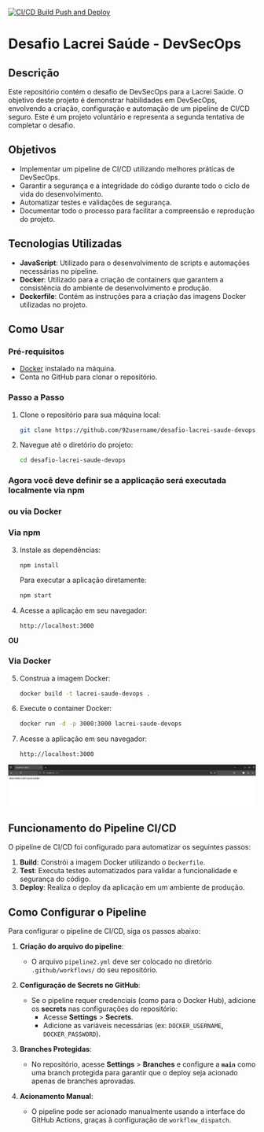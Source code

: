 [![CI/CD Build Push and Deploy](https://github.com/92username/desafio-lacrei-saude-devops/actions/workflows/pipeline2.yml/badge.svg?branch=main)](https://github.com/92username/desafio-lacrei-saude-devops/actions/workflows/pipeline2.yml)
# Desafio Lacrei Saúde - DevSecOps

## Descrição

Este repositório contém o desafio de DevSecOps para a Lacrei Saúde. O objetivo deste projeto é demonstrar habilidades em DevSecOps, envolvendo a criação, configuração e automação de um pipeline de CI/CD seguro. Este é um projeto voluntário e representa a segunda tentativa de completar o desafio.

## Objetivos

- Implementar um pipeline de CI/CD utilizando melhores práticas de DevSecOps.
- Garantir a segurança e a integridade do código durante todo o ciclo de vida do desenvolvimento.
- Automatizar testes e validações de segurança.
- Documentar todo o processo para facilitar a compreensão e reprodução do projeto.

## Tecnologias Utilizadas

- **JavaScript**: Utilizado para o desenvolvimento de scripts e automações necessárias no pipeline.
- **Docker**: Utilizado para a criação de containers que garantem a consistência do ambiente de desenvolvimento e produção.
- **Dockerfile**: Contém as instruções para a criação das imagens Docker utilizadas no projeto.

## Como Usar

### Pré-requisitos

- [Docker](https://www.docker.com/get-started) instalado na máquina.
- Conta no GitHub para clonar o repositório.

### Passo a Passo

1. Clone o repositório para sua máquina local:
   ```sh
   git clone https://github.com/92username/desafio-lacrei-saude-devops.git
   ```

2. Navegue até o diretório do projeto:
   ```sh
   cd desafio-lacrei-saude-devops
   ```

### Agora você deve definir se a applicação será executada localmente via npm 
### ou via Docker

### Via npm

3. Instale as dependências:
   ```sh
   npm install
   ```
   Para executar a aplicação diretamente:
   ```sh
   npm start
   ```
4. Acesse a aplicação em seu navegador:
   ```
   http://localhost:3000
   ```

**OU**

### Via Docker
5. Construa a imagem Docker:
   ```sh
   docker build -t lacrei-saude-devops .
   ```

6. Execute o container Docker:
   ```sh
   docker run -d -p 3000:3000 lacrei-saude-devops
   ```

7. Acesse a aplicação em seu navegador:
   ```
   http://localhost:3000
   ```
![Imagem do navedor](./assets/image.png)

## Funcionamento do Pipeline CI/CD

O pipeline de CI/CD foi configurado para automatizar os seguintes passos:

1. **Build**: Constrói a imagem Docker utilizando o `Dockerfile`.
2. **Test**: Executa testes automatizados para validar a funcionalidade e segurança do código.
3. **Deploy**: Realiza o deploy da aplicação em um ambiente de produção.

## Como Configurar o Pipeline

Para configurar o pipeline de CI/CD, siga os passos abaixo:

1. **Criação do arquivo do pipeline**:
   - O arquivo `pipeline2.yml` deve ser colocado no diretório `.github/workflows/` do seu repositório.

2. **Configuração de Secrets no GitHub**:
   - Se o pipeline requer credenciais (como para o Docker Hub), adicione os **secrets** nas configurações do repositório:
     - Acesse **Settings** > **Secrets**.
     - Adicione as variáveis necessárias (ex: `DOCKER_USERNAME`, `DOCKER_PASSWORD`).

3. **Branches Protegidas**:
   - No repositório, acesse **Settings** > **Branches** e configure a **`main`** como uma branch protegida para garantir que o deploy seja acionado apenas de branches aprovadas.

4. **Acionamento Manual**:
   - O pipeline pode ser acionado manualmente usando a interface do GitHub Actions, graças à configuração de `workflow_dispatch`.




